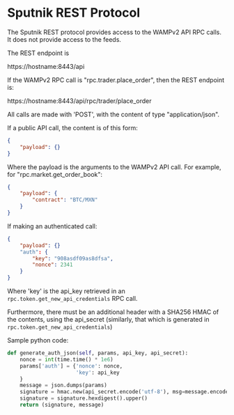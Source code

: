 # Sputnik REST Protocol

The Sputnik REST protocol provides access to the WAMPv2 API RPC calls. It does not provide access to the
feeds.

The REST endpoint is

https://hostname:8443/api

If the WAMPv2 RPC call is "rpc.trader.place_order", then the REST endpoint is:

https://hostname:8443/api/rpc/trader/place_order

All calls are made with 'POST', with the content of type "application/json".

If a public API call, the content is of this form:

```json
{
    "payload": {}
}
```

Where the payload is the arguments to the WAMPv2 API call. For example, for "rpc.market.get_order_book":

```json
{
    "payload": {
        "contract": "BTC/MXN"
    }
}
```

If making an authenticated call:

```json
{
    "payload": {}
    "auth": {
        "key": "908asdf09as8dfsa",
        "nonce": 2341
    }
}
```

Where 'key' is the api_key retrieved in an `rpc.token.get_new_api_credentials` RPC call.

Furthermore, there must be an additional header with a SHA256 HMAC of the contents, using
the api_secret (similarly, that which is generated in `rpc.token.get_new_api_credentials`)

Sample python code:

```python
def generate_auth_json(self, params, api_key, api_secret):
    nonce = int(time.time() * 1e6)
    params['auth'] = {'nonce': nonce,
                      'key': api_key
    }
    message = json.dumps(params)
    signature = hmac.new(api_secret.encode('utf-8'), msg=message.encode('utf-8'), digestmod=hashlib.sha256)
    signature = signature.hexdigest().upper()
    return (signature, message)
```

